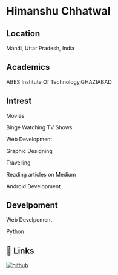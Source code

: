
# Himanshu Chhatwal



## Location
Mandi, Uttar Pradesh, India
## Academics
ABES Institute Of Technology,GHAZIABAD
## Intrest
Movies

Binge Watching TV Shows

Web Development

Graphic Designing

Travelling

Reading articles on Medium

Android Development
## Develpoment
Web Develpoment

Python


## 🔗 Links
[![github](https://img.shields.io/badge/github-1DA1F2?style=for-the-badge&logo=github&logoColor=black)](https://github.com/himanshu1221)

